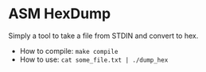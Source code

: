 # ASM HexDump

Simply a tool to take a file from STDIN and convert to hex.

* How to compile: `make compile`
* How to use: `cat some_file.txt | ./dump_hex`
